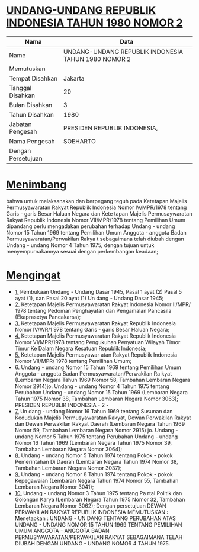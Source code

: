 # [UNDANG-UNDANG REPUBLIK INDONESIA TAHUN 1980 NOMOR 2](http://example.org/legal/document/uu/1980/2)

| Nama | Data |
| ------ | ----- |
|Name|UNDANG-UNDANG REPUBLIK INDONESIA TAHUN 1980 NOMOR 2|
|Memutuskan||
|Tempat Disahkan|Jakarta|
|Tanggal Disahkan|20|
|Bulan Disahkan|3|
|Tahun Disahkan|1980|
|Jabatan Pengesah|PRESIDEN REPUBLIK INDONESIA,|
|Nama Pengesah|SOEHARTO|
|Dengan Persetujuan||
# [Menimbang](http://example.org/legal/document/uu/1980/2/menimbang)
bahwa untuk melaksanakan dan berpegang teguh pada Ketetapan Majelis Permusyawaratan Rakyat Republik Indonesia Nomor IV/MPR/1978 tentang Garis - garis Besar Haluan Negara dan Kete tapan Majelis Permusaywaratan Rakyat Republik Indonesia Nomor VII/MPR/1978 tentang Pemilihan Umum dipandang perlu mengadakan perubahan terhadap Undang - undang Nomor 15 Tahun 1969 tentang Pemilihan Umum Anggota - anggota Badan Permusyawaratan/Perwakilan Rakya t sebagaimana telah diubah dengan Undang - undang Nomor 4 Tahun 1975, dengan tujuan untuk menyempurnakannya sesuai dengan perkembangan keadaan;
# [Mengingat](http://example.org/legal/document/uu/1980/2/mengingat)

* [1.](http://example.org/legal/document/uu/1980/2/mengingat/point/0001) Pembukaan Undang - Undang Dasar 1945, Pasal 1 ayat (2) Pasal 5 ayat (1), dan Pasal 20 ayat (1) Un dang - Undang Dasar 1945;
* [2.](http://example.org/legal/document/uu/1980/2/mengingat/point/0002) Ketetapan Majelis Permusyawaratan Rakyat Indonesia Nomor II/MPR/ 1978 tentang Pedoman Penghayatan dan Pengamalan Pancasila (Ekaprasetya Pancakarsa);
* [3.](http://example.org/legal/document/uu/1980/2/mengingat/point/0003) Ketetapan Majelis Permusyawaratan Rakyat Republik Indonesia Nomor IV/WR/1 978 tentang Garis - garis Besar Haluan Negara;
* [4.](http://example.org/legal/document/uu/1980/2/mengingat/point/0004) Ketetapan Majelis Permusyawaratan Rakyat Republik Indonesia Nomor VI/MPR/1978 tentang Pengukuhan Penyatuan Wilayah Timor Timur Ke Dalam Negara Kesatuan Republik Indonesia;
* [5.](http://example.org/legal/document/uu/1980/2/mengingat/point/0005) Ketetapan Majelis Permusyawar atan Rakyat Republik Indonesia Nomor VII/MPR/ 1978 tentang Pemilihan Umum;
* [6.](http://example.org/legal/document/uu/1980/2/mengingat/point/0006) Undang - undang Nomor 15 Tahun 1969 tentang Pemilihan Umum Anggota - anggota Badan Permusyawaratan/Perwakilan Ra kyat (Lembaran Negara Tahun 1969 Nomor 58, Tambahan Lembaran Negara Nomor 2914)jo. Undang - undang Nomor 4 Tahun 1975 tentang Perubahan Undang - undang Nomor 15 Tahun 1969 (Lembaran Negara Tahun 1975 Nomor 38, Tambahan Lembaran Negara Nomor 3063); PRESIDEN REPUBLIK INDONESIA - 2 -
* [7.](http://example.org/legal/document/uu/1980/2/mengingat/point/0007) Un dang - undang Nomor 16 Tahun 1969 tentang Susunan dan Kedudukan Majelis Permusyawaratan Rakyat, Dewan Perwakilan Rakyat dan Dewan Perwakilan Rakyat Daerah (Lembaran Negara Tahun 1969 Nomor 59, Tambahan Lembaran Negara Nomor 2915) jo. Undang - undang Nomor 5 Tahun 1975 tentang Perubahan Undang - undang Nomor 16 Tahun 1969 (Lembaran Negara Tahun 1975 Nomor 39, Tambahan Lembaran Negara Nomor 3064);
* [8.](http://example.org/legal/document/uu/1980/2/mengingat/point/0008) Undang - undang Nomor 5 Tahun 1974 tentang Pokok - pokok Pemerintahan Di Daerah (Lembaran Negara Tahun 1974 Nomor 38, Tambahan Lembaran Negara Nomor 3037);
* [9.](http://example.org/legal/document/uu/1980/2/mengingat/point/0009) Undang - undang Nomor 8 Tahun 1974 tentang Pokok - pokok Kepegawaian (Lembaran Negara Tahun 1974 Nomor 55, Tambahan Lembaran Negara Nomor 3041);
* [10.](http://example.org/legal/document/uu/1980/2/mengingat/point/0010) Undang - undang Nomor 3 Tahun 1975 tentang Pa rtai Politik dan Golongan Karya (Lembaran Negara Tahun 1975 Nomor 32, Tambahan Lembaran Negara Nomor 3062); Dengan persetujuan DEWAN PERWAKILAN RAKYAT REPUBLIK INDONESIA MEMUTUSKAN : Menetapkan : UNDANG - UN DANG TENTANG PERUBAHAN ATAS UNDANG - UNDANG NOMOR 15 TAHUN 1969 TENTANG PEMILIHAN UMUM ANGGOTA - ANGGOTA BADAN PERMUSYAWARATAN/PERWAKILAN RAKYAT SEBAGAIMANA TELAH DIUBAH DENGAN UNDANG - UNDANG NOMOR 4 TAHUN 1975.